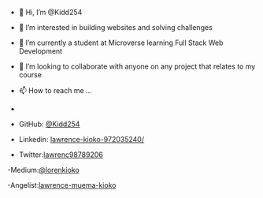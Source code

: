 - 👋 Hi, I’m @Kidd254
- 👀 I’m interested in building websites and solving challenges
- 🌱 I’m currently a student at Microverse learning Full Stack Web Development
- 💞️ I’m looking to collaborate with anyone on any project that relates to my course
- 📫 How to reach me ...
- 
- GitHub: [@Kidd254](https://github.com/Kidd254)

- Linkedin: [lawrence-kioko-972035240/](https://www.linkedin.com/in/lawrence-kioko-972035240/)

- Twitter:[lawrenc98789206](https://twitter.com/lawrenc98789206)

-Medium:[@lorenkioko](https://medium.com/@lorenkioko)

-Angelist:[lawrence-muema-kioko](https://angel.co/u/lawrence-muema-kioko)
